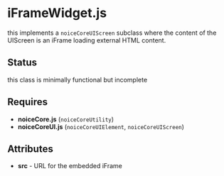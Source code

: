 # iFrameWidget.js

this implements a `noiceCoreUIScreen` subclass where the content of the UIScreen is an iFrame loading external HTML content.

## Status

this class is minimally functional but incomplete

## Requires

* **noiceCore.js** (`noiceCoreUtility`)
* **noiceCoreUI.js** (`noiceCoreUIElement`, `noiceCoreUIScreen`)



## Attributes

* **src** - URL for the embedded iFrame
